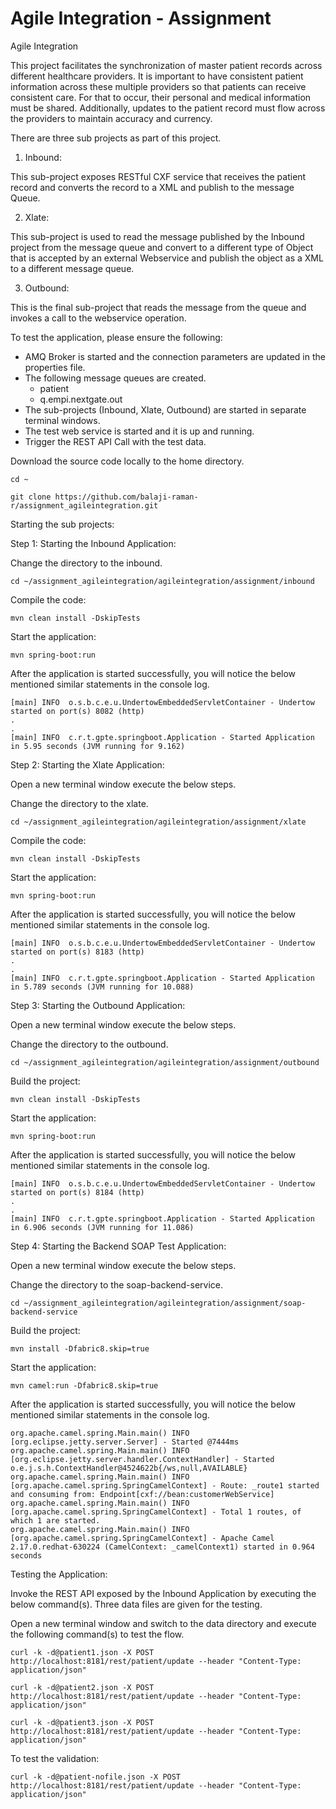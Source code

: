 # Agile Integration - Assignment

Agile Integration

This project facilitates the synchronization of master patient records across different healthcare providers. It is important to have consistent patient information across these multiple providers so that patients can receive consistent care. For that to occur, their personal and medical information must be shared. Additionally, updates to the patient record must flow across the providers to maintain accuracy and currency.

There are three sub projects as part of this project.

1. Inbound:

This sub-project exposes RESTful CXF service that receives the patient record and converts the record to a XML and publish to the message Queue.

2. Xlate:

This sub-project is used to read the message published by the Inbound project from the message queue and convert to a different type of Object that is accepted by an external Webservice and publish the object as a XML to a different message queue.

3. Outbound:

This is the final sub-project that reads the message from the queue and invokes a call to the webservice operation.


To test the application, please ensure the following:

<ul>
  <li>AMQ Broker is started and the connection parameters are updated in the properties file.</li>
  <li>
    The following message queues are created.
    <ul>
      <li>patient</li>
      <li>q.empi.nextgate.out</li>
    </ul>
  </li>
  <li>The sub-projects (Inbound, Xlate, Outbound) are started in separate terminal windows.</li>
  <li>The test web service is started and it is up and running.</li>
  <li>Trigger the REST API Call with the test data.</li>    
</ul>

Download the source code locally to the home directory.

```
cd ~

git clone https://github.com/balaji-raman-r/assignment_agileintegration.git

```

Starting the sub projects:

Step 1: Starting the Inbound Application:

Change the directory to the inbound.

```
cd ~/assignment_agileintegration/agileintegration/assignment/inbound
```
Compile the code:

```
mvn clean install -DskipTests
```
Start the application:

```
mvn spring-boot:run
```

After the application is started successfully, you will notice the below mentioned similar statements in the console log.

```
[main] INFO  o.s.b.c.e.u.UndertowEmbeddedServletContainer - Undertow started on port(s) 8082 (http)
.
.
[main] INFO  c.r.t.gpte.springboot.Application - Started Application in 5.95 seconds (JVM running for 9.162)
```

Step 2: Starting the Xlate Application:

Open a new terminal window execute the below steps.

Change the directory to the xlate.

```
cd ~/assignment_agileintegration/agileintegration/assignment/xlate
```
Compile the code:

```
mvn clean install -DskipTests
```
Start the application:

```
mvn spring-boot:run
```

After the application is started successfully, you will notice the below mentioned similar statements in the console log.

```
[main] INFO  o.s.b.c.e.u.UndertowEmbeddedServletContainer - Undertow started on port(s) 8183 (http)
.
.
[main] INFO  c.r.t.gpte.springboot.Application - Started Application in 5.789 seconds (JVM running for 10.088)
```

Step 3: Starting the Outbound Application:

Open a new terminal window execute the below steps.

Change the directory to the outbound.

```
cd ~/assignment_agileintegration/agileintegration/assignment/outbound
```
Build the project:

```
mvn clean install -DskipTests
```
Start the application:

```
mvn spring-boot:run
```

After the application is started successfully, you will notice the below mentioned similar statements in the console log.

```
[main] INFO  o.s.b.c.e.u.UndertowEmbeddedServletContainer - Undertow started on port(s) 8184 (http)
.
.
[main] INFO  c.r.t.gpte.springboot.Application - Started Application in 6.906 seconds (JVM running for 11.086)
```

Step 4: Starting the Backend SOAP Test Application:

Open a new terminal window execute the below steps.

Change the directory to the soap-backend-service.

```
cd ~/assignment_agileintegration/agileintegration/assignment/soap-backend-service
```
Build the project:

```
mvn install -Dfabric8.skip=true
```
Start the application:

```
mvn camel:run -Dfabric8.skip=true
```
After the application is started successfully, you will notice the below mentioned similar statements in the console log.

```
org.apache.camel.spring.Main.main() INFO [org.eclipse.jetty.server.Server] - Started @7444ms
org.apache.camel.spring.Main.main() INFO [org.eclipse.jetty.server.handler.ContextHandler] - Started o.e.j.s.h.ContextHandler@4524622b{/ws,null,AVAILABLE}
org.apache.camel.spring.Main.main() INFO [org.apache.camel.spring.SpringCamelContext] - Route: _route1 started and consuming from: Endpoint[cxf://bean:customerWebService]
org.apache.camel.spring.Main.main() INFO [org.apache.camel.spring.SpringCamelContext] - Total 1 routes, of which 1 are started.
org.apache.camel.spring.Main.main() INFO [org.apache.camel.spring.SpringCamelContext] - Apache Camel 2.17.0.redhat-630224 (CamelContext: _camelContext1) started in 0.964 seconds
```

Testing the Application:

Invoke the REST API exposed by the Inbound Application by executing the below command(s). Three data files are given for the testing.

Open a new terminal window and switch to the data directory and execute the following command(s) to test the flow.

```
curl -k -d@patient1.json -X POST http://localhost:8181/rest/patient/update --header "Content-Type: application/json"

curl -k -d@patient2.json -X POST http://localhost:8181/rest/patient/update --header "Content-Type: application/json"

curl -k -d@patient3.json -X POST http://localhost:8181/rest/patient/update --header "Content-Type: application/json"

```

To test the validation:

```
curl -k -d@patient-nofile.json -X POST http://localhost:8181/rest/patient/update --header "Content-Type: application/json"
```
